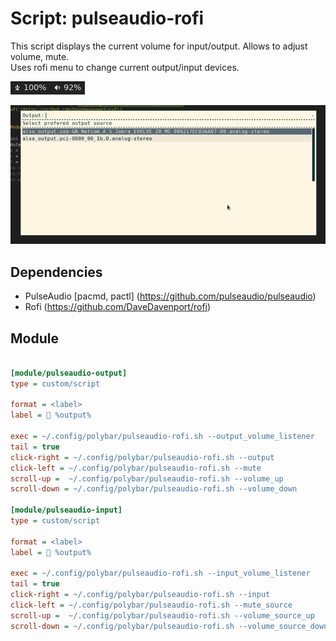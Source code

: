 # Script: pulseaudio-rofi

This script displays the current volume for input/output. Allows to adjust volume, mute.  
Uses rofi menu to change current output/input devices.

![pulseaudio-rofi](screenshots/1.png)

![pulseaudio-rofi](screenshots/2.png)


## Dependencies

* PulseAudio [pacmd, pactl] (https://github.com/pulseaudio/pulseaudio)
* Rofi (https://github.com/DaveDavenport/rofi)


## Module

```ini

[module/pulseaudio-output]
type = custom/script

format = <label>
label =  %output%

exec = ~/.config/polybar/pulseaudio-rofi.sh --output_volume_listener
tail = true
click-right = ~/.config/polybar/pulseaudio-rofi.sh --output
click-left = ~/.config/polybar/pulseaudio-rofi.sh --mute
scroll-up =  ~/.config/polybar/pulseaudio-rofi.sh --volume_up
scroll-down = ~/.config/polybar/pulseaudio-rofi.sh --volume_down

[module/pulseaudio-input]
type = custom/script

format = <label>
label =  %output%

exec = ~/.config/polybar/pulseaudio-rofi.sh --input_volume_listener
tail = true
click-right = ~/.config/polybar/pulseaudio-rofi.sh --input
click-left = ~/.config/polybar/pulseaudio-rofi.sh --mute_source
scroll-up =  ~/.config/polybar/pulseaudio-rofi.sh --volume_source_up
scroll-down = ~/.config/polybar/pulseaudio-rofi.sh --volume_source_down

```
